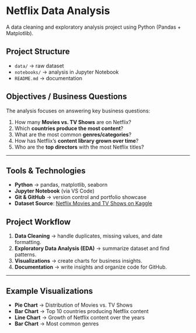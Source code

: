 # Netflix Data Analysis

A data cleaning and exploratory analysis project using Python (Pandas + Matplotlib).

## Project Structure
- `data/` → raw dataset
- `notebooks/` → analysis in Jupyter Notebook
- `README.md` → documentation

##  Objectives / Business Questions
The analysis focuses on answering key business questions:  
1. How many **Movies vs. TV Shows** are on Netflix?  
2. Which **countries produce the most content**?  
3. What are the most common **genres/categories**?  
4. How has Netflix’s **content library grown over time**?  
5. Who are the **top directors** with the most Netflix titles?  

---

## Tools & Technologies
- **Python** → pandas, matplotlib, seaborn  
- **Jupyter Notebook** (via VS Code)  
- **Git & GitHub** → version control and portfolio showcase  
- **Dataset Source**: [Netflix Movies and TV Shows on Kaggle](https://www.kaggle.com/datasets/shivamb/netflix-shows)

## Project Workflow
1. **Data Cleaning** → handle duplicates, missing values, and date formatting.  
2. **Exploratory Data Analysis (EDA)** → summarize dataset and find patterns.  
3. **Visualizations** → create charts for business insights.  
4. **Documentation** → write insights and organize code for GitHub.  

---

## Example Visualizations
- **Pie Chart** → Distribution of Movies vs. TV Shows  
- **Bar Chart** → Top 10 countries producing Netflix content  
- **Line Chart** → Growth of Netflix content over the years  
- **Bar Chart** → Most common genres  